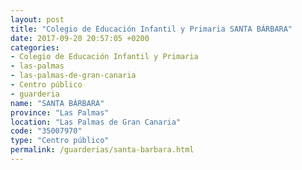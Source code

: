 ```yaml
---
layout: post
title: "Colegio de Educación Infantil y Primaria SANTA BÁRBARA"
date: 2017-09-20 20:57:05 +0200
categories:
- Colegio de Educación Infantil y Primaria
- las-palmas
- las-palmas-de-gran-canaria
- Centro público
- guarderia
name: "SANTA BÁRBARA"
province: "Las Palmas"
location: "Las Palmas de Gran Canaria"
code: "35007970"
type: "Centro público"
permalink: /guarderias/santa-barbara.html
---
```

